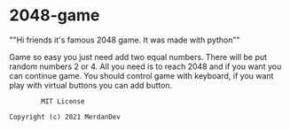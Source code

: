 # 2048-game

""Hi friends it's famous 2048 game. It was made with python""

Game so easy you just need add two equal numbers. There will be put random numbers 2 or 4.
All you need is to reach 2048 and if you want you can continue game.
You should control game with keyboard, if you want play with virtual buttons you can add button.


            MIT License

    Copyright (c) 2021 MerdanDev
